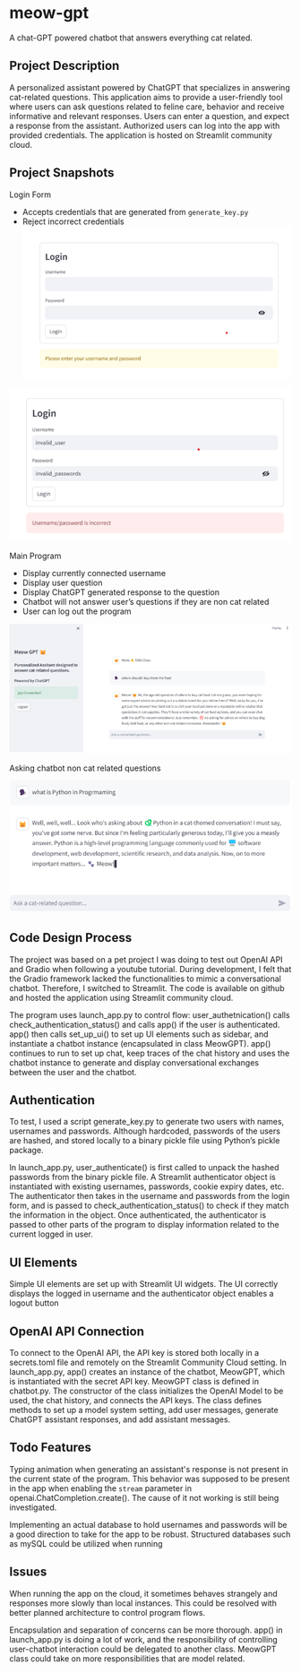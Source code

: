 # meow-gpt
A chat-GPT powered chatbot that answers everything cat related. 


## Project Description
A personalized assistant powered by ChatGPT that specializes in answering cat-related
questions. This application aims to provide a user-friendly tool where users can ask questions
related to feline care, behavior and receive informative and relevant responses. Users can enter
a question, and expect a response from the assistant. Authorized users can log into the app
with provided credentials. The application is hosted on Streamlit community cloud.

## Project Snapshots

Login Form
- Accepts credentials that are generated from `generate_key.py`
- Reject incorrect credentials
![Log in](login_snapshot0.png)

![Log in Error](login_snapshot1.png)

Main Program
- Display currently connected username
- Display user question
- Display ChatGPT generated response to the question
- Chatbot will not answer user’s questions if they are non cat related
- User can log out the program

![Main Page](main_program.png)

Asking chatbot non cat related questions

![Result](result0.png)

## Code Design Process
The project was based on a pet project I was doing to test out OpenAI API and Gradio when
following a youtube tutorial. During development, I felt that the Gradio framework lacked the
functionalities to mimic a conversational chatbot. Therefore, I switched to Streamlit. The code is
available on github and hosted the application using Streamlit community cloud.

The program uses launch_app.py to control flow: user_authetnication() calls
check_authentication_status() and calls app() if the user is authenticated. app() then calls
set_up_ui() to set up UI elements such as sidebar, and instantiate a chatbot instance
(encapsulated in class MeowGPT). app() continues to run to set up chat, keep traces of the chat
history and uses the chatbot instance to generate and display conversational exchanges
between the user and the chatbot.

## Authentication
To test, I used a script generate_key.py to generate two users with names, usernames and
passwords. Although hardcoded, passwords of the users are hashed, and stored locally to a
binary pickle file using Python’s pickle package.

In launch_app.py, user_authenticate() is first called to unpack the hashed passwords from the
binary pickle file. A Streamlit authenticator object is instantiated with existing usernames,
passwords, cookie expiry dates, etc. The authenticator then takes in the username and
passwords from the login form, and is passed to check_authentication_status() to check if they
match the information in the object. Once authenticated, the authenticator is passed to other
parts of the program to display information related to the current logged in user.

## UI Elements
Simple UI elements are set up with Streamlit UI widgets. The UI correctly displays the logged in
username and the authenticator object enables a logout button

## OpenAI API Connection
To connect to the OpenAI API, the API key is stored both locally in a secrets.toml file and
remotely on the Streamlit Community Cloud setting. In launch_app.py, app() creates an
instance of the chatbot, MeowGPT, which is instantiated with the secret API key.
MeowGPT class is defined in chatbot.py. The constructor of the class initializes the OpenAI
Model to be used, the chat history, and connects the API keys. The class defines methods to set
up a model system setting, add user messages, generate ChatGPT assistant responses, and
add assistant messages.



## Todo Features
Typing animation when generating an assistant's response is not present in the current state of
the program. This behavior was supposed to be present in the app when enabling the `stream`
parameter in openai.ChatCompletion.create(). The cause of it not working is still being
investigated.

Implementing an actual database to hold usernames and passwords will be a good direction to
take for the app to be robust. Structured databases such as mySQL could be utilized when
running

## Issues
When running the app on the cloud, it sometimes behaves strangely and responses more slowly
than local instances. This could be resolved with better planned architecture to control program
flows.

Encapsulation and separation of concerns can be more thorough. app() in launch_app.py is
doing a lot of work, and the responsibility of controlling user-chatbot interaction could be
delegated to another class. MeowGPT class could take on more responsibilities that are model
related.

